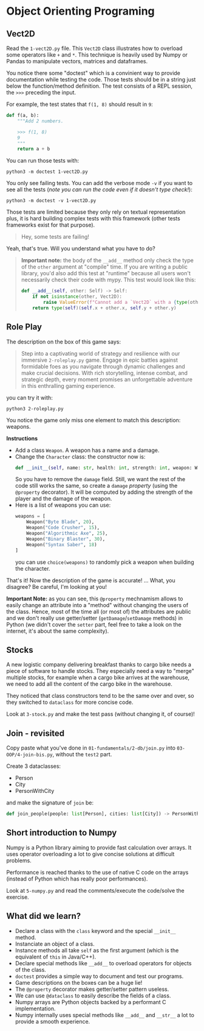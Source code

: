 # Object Orienting Programing

## Vect2D

Read the `1-vect2D.py` file. This `Vect2D` class illustrates how to overload
some operators like `+` and `*`. This technique is heavily used by Numpy or
Pandas to manipulate vectors, matrices and dataframes.

You notice there some "doctest" which is
a convinient way to provide documentation while testing the code.
Those tests should be in a string just below the function/method definition.
The test consists of a REPL session, the `>>>` preceding the input.

For example, the test states that `f(1, 8)` should result in `9`:

```python
def f(a, b):
    """Add 2 numbers.

    >>> f(1, 8)
    9
    """
    return a + b
```

You can run those tests with:

```
python3 -m doctest 1-vect2D.py
```

You only see failing tests.
You can add the verbose mode `-v` if you want to see all the tests
(_note you can run the code even if it doesn't type check!_):

```
python3 -m doctest -v 1-vect2D.py
```

Those tests are limited because they only rely on textual representation
plus, it is hard building complex tests with this framework (other tests frameworks exist for that purpose).

> Hey, some tests are failing!

Yeah, that's true. Will you understand what you have to do?

> **Important note:** the body of the `__add__` method only check the type of the
> `other` argument at "compile" time. If you are writing a public library, you'd also
> add this test at "runtime" because all users won't necessarily check their code with
> mypy. This test would look like this:
>
> ```python
> def __add__(self, other: Self) -> Self:
>     if not isinstance(other, Vect2D):
>         raise ValueError(f"Cannot add a `Vect2D` with a {type(other)}")
>     return type(self)(self.x + other.x, self.y + other.y)
> ```

## Role Play

The description on the box of this game says:

> Step into a captivating world of strategy and resilience with our immersive
> `2-roleplay.py` game. Engage in epic battles against formidable foes as you
> navigate through dynamic challenges and make crucial decisions. With rich
> storytelling, intense combat, and strategic depth, every moment promises an
> unforgettable adventure in this enthralling gaming experience.

you can try it with:

```
python3 2-roleplay.py
```

You notice the game only miss one element to match this description: weapons.

**Instructions**

- Add a class `Weapon`. A weapon has a name and a damage.
- Change the `Character` class: the constructor now is:
  ```python
  def __init__(self, name: str, health: int, strength: int, weapon: Weapon)
  ```
  So you have to remove the `damage` field. Still, we want the rest of the code
  still works the same, so create a `damage` _property_ (using the `@property`
  decorator). It will be computed
  by adding the strength of the player and the damage of the weapon.
- Here is a list of weapons you can use:
  ```python
  weapons = [
      Weapon("Byte Blade", 20),
      Weapon("Code Crusher", 15),
      Weapon("Algorithmic Axe", 25),
      Weapon("Binary Blaster", 30),
      Weapon("Syntax Saber", 18)
  ]
  ```
  you can use `choice(weapons)` to randomly pick a weapon when building the
  character.

That's it! Now the description of the game is accurate! ... What, you disagree?
Be careful, I'm looking at you!

**Important Note:** as you can see, this `@property` mechnamism allows to
easily change an attribute into a "method" without changing the users of the
class. Hence, most of the time all (or most of) the attributes are public
and we don't really use getter/setter (`getDamage`/`setDamage` methods)
in Python (we didn't cover the `setter` part, feel free to take a look
on the internet, it's about the same complexity).

## Stocks

A new logistic company delivering breakfast thanks to cargo bike needs a
piece of software to handle stocks. They especially need a way to "merge"
multiple stocks, for example when a cargo bike arrives at the warehouse, we
need to add all the content of the cargo bike in the warehouse.

They noticed that class constructors tend to be the same over and over,
so they switched to `dataclass` for more concise code.

Look at `3-stock.py` and make the test pass (without changing it, of course)!

## Join - revisited

Copy paste what you've done in `01-fundamentals/2-db/join.py` into
`03-OOP/4-join-bis.py`, without the `test2` part.

Create 3 dataclasses:

- Person
- City
- PersonWithCity

and make the signature of `join` be:

```python
def join_people(people: list[Person], cities: list[City]) -> PersonWithCity
```

## Short introduction to Numpy

Numpy is a Python library aiming to provide fast calculation over arrays.
It uses operator overloading a lot to give concise solutions at difficult
problems.

Performance is reached thanks to the use of native C code on the arrays (instead
of Python which has really poor performances).

Look at `5-numpy.py` and read the comments/execute the code/solve the exercise.

## What did we learn?

- Declare a class with the `class` keyword and the special
  `__init__` method.
- Instanciate an object of a class.
- Instance methods all take `self` as the first argument (which is
  the equivalent of `this` in Java/C++).
- Declare special methods like `__add__` to overload operators for
  objects of the class.
- `doctest` provides a simple way to document and test our programs.
- Game descriptions on the boxes can be a huge lie!
- The `@property` decorator makes getter/setter pattern useless.
- We can use `@dataclass` to easily describe the fields of a class.
- Numpy arrays are Python objects backed by a performant C implementation.
- Numpy internally uses special methods like `__add__` and `__str__` a lot
  to provide a smooth experience.
